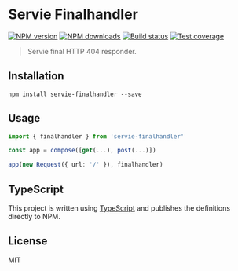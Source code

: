 # Servie Finalhandler

[![NPM version][npm-image]][npm-url]
[![NPM downloads][downloads-image]][downloads-url]
[![Build status][travis-image]][travis-url]
[![Test coverage][coveralls-image]][coveralls-url]

> Servie final HTTP 404 responder.

## Installation

```
npm install servie-finalhandler --save
```

## Usage

```ts
import { finalhandler } from 'servie-finalhandler'

const app = compose([get(...), post(...)])

app(new Request({ url: '/' }), finalhandler)
```

## TypeScript

This project is written using [TypeScript](https://github.com/Microsoft/TypeScript) and publishes the definitions directly to NPM.

## License

MIT

[npm-image]: https://img.shields.io/npm/v/servie-finalhandler.svg?style=flat
[npm-url]: https://npmjs.org/package/servie-finalhandler
[downloads-image]: https://img.shields.io/npm/dm/servie-finalhandler.svg?style=flat
[downloads-url]: https://npmjs.org/package/servie-finalhandler
[travis-image]: https://img.shields.io/travis/blakeembrey/node-servie-finalhandler.svg?style=flat
[travis-url]: https://travis-ci.org/blakeembrey/node-servie-finalhandler
[coveralls-image]: https://img.shields.io/coveralls/blakeembrey/node-servie-finalhandler.svg?style=flat
[coveralls-url]: https://coveralls.io/r/blakeembrey/node-servie-finalhandler?branch=master
